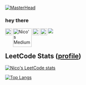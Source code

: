 [![MasterHead](https://www.wallpaperup.com/uploads/wallpapers/2015/07/26/763385/9a82dcaefabcd4470d587987f7b97e24.jpg)](https://github.com/Nico4899)

### hey there 
<a href="https://www.linkedin.com/in/nicolas-fliegel/">
  <img align="left" alt="Nico's LinkedIn" width="22px" src="https://raw.githubusercontent.com/peterthehan/peterthehan/master/assets/linkedin.svg" />
</a>
<a href="https://medium.com/@nico.fliegel">
  <img align="left" alt="Nico's Medium" width="60px" src="https://c.neevacdn.net/image/fetch/s--76whhfs---/https%3A//www.thelogocreative.co.uk/wp-content/uploads/2017/08/1_uLuWzCXfq2rt1t_TkuLB8A.png?savepath=1_uLuWzCXfq2rt1t_TkuLB8A.png" />
</a>
<a href="https://www.instagram.com/n1c0_f99/">
  <img align="left" alt="Nico's Instagram" width="22px" src="https://upload.wikimedia.org/wikipedia/commons/a/a5/Instagram_icon.png" />
</a>
<a href="https://twitter.com/n1c0_f99">
  <img align="left" alt="Nico's Twitter" width="22px" src="https://raw.githubusercontent.com/peterthehan/peterthehan/master/assets/twitter.svg" />
</a>

![](https://visitor-badge.glitch.me/badge?page_id=Nico4899)

<br />



## LeetCode Stats ([profile](https://leetcode.com/nicolas_fliegel))
[![Nico's LeetCode stats](https://leetcode-stats-six.vercel.app/api?username=nicolas_fliegel)](https://github.com/KnlnKS/leetcode-stats)

[![Top Langs](https://github-readme-stats.vercel.app/api/top-langs/?username=Nico4899&langs_count=8)](https://github.com/anuraghazra/github-readme-stats)

